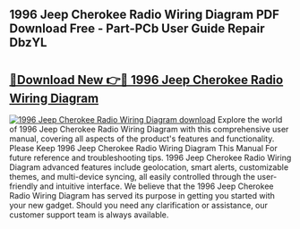 ## 1996 Jeep Cherokee Radio Wiring Diagram PDF Download Free - Part-PCb User Guide Repair DbzYL

# <h2><a href="http://dfl4bx.blite.top/?on=1996+Jeep+Cherokee+Radio+Wiring+Diagram">🔗Download New 👉🔴 1996 Jeep Cherokee Radio Wiring Diagram</a></h2>

[![1996 Jeep Cherokee Radio Wiring Diagram download](https://i.imgur.com/lujVjoI.png)](http://dfl4bx.blite.top/?on=1996+Jeep+Cherokee+Radio+Wiring+Diagram)
Explore the world of 1996 Jeep Cherokee Radio Wiring Diagram with this comprehensive user manual, covering all aspects of the product's features and functionality. Please Keep 1996 Jeep Cherokee Radio Wiring Diagram This Manual For future reference and troubleshooting tips. 1996 Jeep Cherokee Radio Wiring Diagram advanced features include geolocation, smart alerts, customizable themes, and multi-device syncing, all easily controlled through the user-friendly and intuitive interface. We believe that the 1996 Jeep Cherokee Radio Wiring Diagram has served its purpose in getting you started with your new gadget. Should you need any clarification or assistance, our customer support team is always available.
